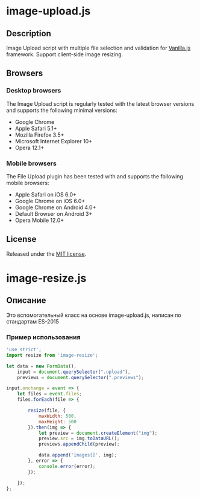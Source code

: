 # image-upload.js

## Description

Image Upload script with multiple file selection and validation for [Vanilla.js](http://vanilla-js.com/) framework.
Support client-side image resizing.

## Browsers

### Desktop browsers
The Image Upload script is regularly tested with the latest browser versions and supports the following minimal versions:

* Google Chrome
* Apple Safari 5.1+
* Mozilla Firefox 3.5+
* Microsoft Internet Explorer 10+
* Opera 12.1+

### Mobile browsers
The File Upload plugin has been tested with and supports the following mobile browsers:

* Apple Safari on iOS 6.0+
* Google Chrome on iOS 6.0+
* Google Chrome on Android 4.0+
* Default Browser on Android 3+
* Opera Mobile 12.0+

## License
Released under the [MIT license](http://www.opensource.org/licenses/MIT).

# image-resize.js

## Описание

Это вспомогательный класс на основе image-upload.js, написан по стандартам ES-2015

### Пример использования
```js
'use strict';
import resize from 'image-resize';

let data = new FormData(),
    input = document.querySelector(".upload"),
    previews = document.querySelector(".previews");

input.onchange = event => {
    let files = event.files;
    files.forEach(file => {

        resize(file, {
            maxWidth: 500,
            maxHeight: 500
        }).then(img => {
            let preview = document.createElement("img");
            preview.src = img.toDataURL();
            previews.appendChild(preview);

            data.append('images[]', img);
        }, error => {
            console.error(error);
        });

    });
};
                  
```
